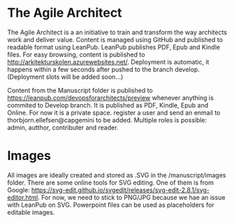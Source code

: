 # The Agile Architect
The Agile Architect is a an initiative to train and transform the way architects work and deliver value.
Content is managed using GitHub and published to readable format using LeanPub. LeanPub publishes PDF, Epub and Kindle files.
For easy browsing, content is published to http://arkitekturskolen.azurewebsites.net/. Deployment is automatic, it happens within a few seconds after pushed to the branch develop. (Deployment slots will be added soon...)

Content from the Manuscript folder is published to https://leanpub.com/devopsforarchitects/preview whenever anything is commited to Develop branch. It is published as PDF, Kindle, Epub and Online. For now it is a private space. register a user and send an enmail to thorbjorn.ellefsen@capgemini to be added. Multiple roles is possible: admin, autthor, contributer and reader.


# Images  
All images are ideally created and stored as .SVG in the /manuscript/images folder. There are some online tools for SVG editing. One of them is from Google: https://svg-edit.github.io/svgedit/releases/svg-edit-2.8.1/svg-editor.html. For now, we need to stick to PNG/JPG because we hae an issue with LeanPub on SVG. Powerpoint files can be used as placeholders for editable images. 
